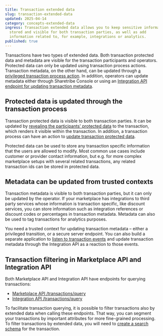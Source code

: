 ```yaml
---
title: Transaction extended data
slug: transaction-extended-data
updated: 2025-04-14
category: concepts-extended-data
ingress: Transaction extended data allows you to keep sensitive information
  stored and visible for both transaction parties, as well as add
  information related to, for example, integrations or analytics.
published: true
---
```


Transactions have two types of extended data. Both transaction protected
data and metadata are visible for the transaction participants and
operators. Protected data can only be updated using transaction process
actions. Transaction metadata, on the other hand, can be updated through
[a privileged transaction process action](/references/transaction-process-actions/#actionprivileged-update-metadata).
In addition, operators can update metadata either through Sharetribe
Console or using an
[Integration API endpoint for updating transaction metadata](https://www.sharetribe.com/api-reference/integration.html#update-transaction-metadata).

## Protected data is updated through the transaction process

Transaction protected data is visible to both transaction parties. It
can be updated by
[revealing the participants' protected data](/concepts/user-extended-data/#revealing-information-within-the-transaction)
to the transaction, which renders it visible within the transaction. In
addition, a transaction process can have an action to
[update transaction protected data](/references/transaction-process-actions/#actionupdate-protected-data).

Protected data can be used to store any transaction specific information
that the users are allowed to modify. Most common use cases include
customer or provider contact information, but e.g. for more complex
marketplace setups with several related transactions, any related
transaction ids can be stored in protected data.

## Metadata can be updated from trusted contexts

Transaction metadata is visible to both transaction parties, but it can
only be updated by the operator. If your marketplace has integrations to
third party services whose information is transaction specific, like
discount services, you can store information such as integration
references or discount codes or percentages in transaction metadata.
Metadata can also be used to tag transactions for analytics purposes.

You need a trusted context for updating transaction metadata – either a
privileged transition, or a secure server endpoint. You can also build a
separate application to
[listen to transaction events](/how-to/reacting-to-events/) and update
transaction metadata through the Integration API as a reaction to those
events.

## Transaction filtering in Marketplace API and Integration API

Both Marketplace API and Integration API have endpoints for querying
transactions:

- [Marketplace API /transactions/query](https://www.sharetribe.com/api-reference/marketplace.html#query-transactions)
- [Integration API /transactions/query](https://www.sharetribe.com/api-reference/integration.html#query-transactions)

To facilitate transaction querying, it is possible to filter
transactions also by extended data when calling these endpoints. That
way, you can segment your transactions by important attributes for more
fine-grained processing. To filter transactions by extended data, you
will need to
[create a search schema](/how-to/manage-search-schemas-with-sharetribe-cli/)
for the transaction.
